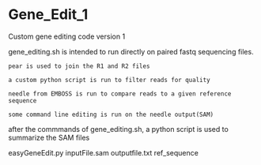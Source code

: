 # Gene_Edit_1
Custom gene editing code version 1

gene_editing.sh is intended to run directly on paired fastq sequencing files. 

    pear is used to join the R1 and R2 files

    a custom python script is run to filter reads for quality

    needle from EMBOSS is run to compare reads to a given reference sequence

    some command line editing is run on the needle output(SAM)

after the commmands of gene_editing.sh, a python script is used to summarize the SAM files

easyGeneEdit.py inputFile.sam outputfile.txt ref_sequence
